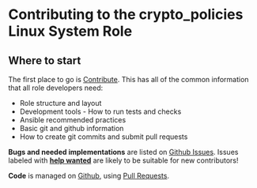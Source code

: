 # Contributing to the crypto_policies Linux System Role

## Where to start

The first place to go is [Contribute](https://linux-system-roles.github.io/contribute.html).
This has all of the common information that all role developers need:

* Role structure and layout
* Development tools - How to run tests and checks
* Ansible recommended practices
* Basic git and github information
* How to create git commits and submit pull requests

**Bugs and needed implementations** are listed on
[Github Issues](https://github.com/fedora.linux_system_roles.crypto_policies/issues).
Issues labeled with
[**help wanted**](https://github.com/fedora.linux_system_roles.crypto_policies/issues?q=is%3Aissue+is%3Aopen+label%3A%22help+wanted%22)
are likely to be suitable for new contributors!

**Code** is managed on [Github](https://github.com/fedora.linux_system_roles.crypto_policies), using
[Pull Requests](https://help.github.com/en/github/collaborating-with-issues-and-pull-requests/about-pull-requests).
